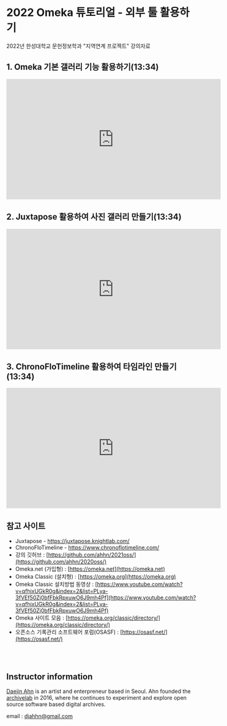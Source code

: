 # 2022 Omeka 튜토리얼 - 외부 툴 활용하기
2022년 한성대학교 문헌정보학과 "지역연계 프로젝트" 강의자료

 
## 1. Omeka 기본 갤러리 기능 활용하기(13:34)
<iframe width="560" height="315" src="https://www.youtube.com/embed/S45g48k5yjw" title="YouTube video player" frameborder="0" allow="accelerometer; autoplay; clipboard-write; encrypted-media; gyroscope; picture-in-picture" allowfullscreen></iframe>

## 2. Juxtapose 활용하여 사진 갤러리 만들기(13:34)
<iframe width="560" height="315" src="https://www.youtube.com/embed/uxhjjHUQ6Jw" title="YouTube video player" frameborder="0" allow="accelerometer; autoplay; clipboard-write; encrypted-media; gyroscope; picture-in-picture" allowfullscreen></iframe>

## 3. ChronoFloTimeline 활용하여 타임라인 만들기(13:34)
<iframe width="560" height="315" src="https://www.youtube.com/embed/uxhjjHUQ6Jw" title="YouTube video player" frameborder="0" allow="accelerometer; autoplay; clipboard-write; encrypted-media; gyroscope; picture-in-picture" allowfullscreen></iframe>

## 참고 사이트
- Juxtapose - https://juxtapose.knightlab.com/
- ChronoFloTimeline - https://www.chronoflotimeline.com/
- 강의 깃허브 : [https://github.com/ahhn/2021oss/](https://github.com/ahhn/2020oss/)
- Omeka.net (가입형) : [https://omeka.net](https://omeka.net)
- Omeka Classic (설치형) : [https://omeka.org](https://omeka.org)
- Omeka Classic 설치방법 동영상 : [https://www.youtube.com/watch?v=qfhjxUGkR0g&index=2&list=PLya-3fVEf50Zj0bfFbkRpxuwO6J9mh4Pf](https://www.youtube.com/watch?v=qfhjxUGkR0g&index=2&list=PLya-3fVEf50Zj0bfFbkRpxuwO6J9mh4Pf)
- Omeka 사이트 모음 : [https://omeka.org/classic/directory/](https://omeka.org/classic/directory/)
- 오픈소스 기록관리 소프트웨어 포럼(OSASF) : [https://osasf.net/](https://osasf.net/)

<br><br>

## Instructor information
 
[Daejin Ahn](https://www.instagram.com/djahhn/) is an artist and enterpreneur based in Seoul. Ahn founded the [archivelab](http://archivelab.co.kr) in 2016, where he continues to experiment and explore open source software based digital archives.
 
email : djahhn@gmail.com
